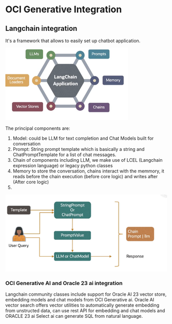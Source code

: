 # OCI Generative Integration


## Langchain integration
It's a framework that allows to easily set up chatbot application.

![LangChain](/assets/images/immagine_2025-10-16_164313861.png)

 The principal components are: 

1. Model: could be LLM for text completion and Chat Models built for conversation 
2. Prompt: String prompt template which is basically a string and ChatPromptTemplate for a list of chat messages.
3. Chain of components including LLM, we make use of LCEL (Langchain expression language) or legacy python classes 
4. Memory to store the conversation, chains interact with the memmory, it reads before the chain execution (before core logic) and writes after (After core logic)
5. 

![Template completion](/assets/images/immagine_2025-10-16_164835457.png)

### OCI Generative AI and Oracle 23 ai integration
Langchain community classes include support for Oracle AI 23 vector store, embedding models and chat models from OCI Generative ai. Oracle AI vector search offers vector utilities to automatically generate embedding from unstructed data, can use rest API for embedding and chat models and ORACLE 23 ai Select ai can generate SQL from natural language.
